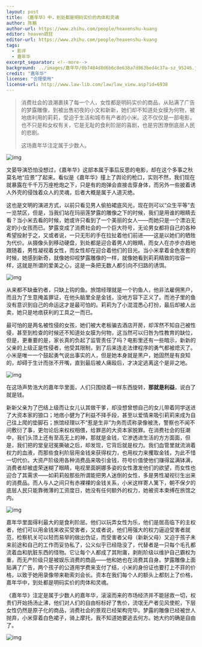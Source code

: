 ```yaml
---
layout: post
title: 《嘉年华》中，到处都是明码实价的肉体和灵魂
author: 陈觞
author-url: https://www.zhihu.com/people/heavenshu-kuang
editor: heaven疏狂
editor-url: https://www.zhihu.com/people/heavenshu-kuang
tags:
  - 影评
  - 嘉年华
excerpt_separator: <!--more-->
background: ../images/嘉年华/0b7484d8d6b6c8e638a7d863bed4c37a-sz_95246.jpg
credit: "嘉年华"
license: "合理使用"
license-url: http://www.law-lib.com/law/law_view.asp?id=6938
---
```


> 消费社会的浪潮裹挟了每一个人，女性都是明码实价的商品，从贴满了广告的梦露雕像，到被出售初夜的小文和新新，她们却不知道处女膜为何物，被地痞利用的莉莉，受迫于生活和城市有产者的小米。这不仅仅是一部电影，也不只是和女权有关，它是无耻的食利阶层的喜剧，也是穷困潦倒底层人民的悲剧。  
>
> 这场嘉年华注定属于少数人。 

<!--more-->

<img class="img-fluid" src="../images/嘉年华/759b478f2f93805359911bc7b5a99262-sz_380103.jpg" alt="img">

文晏导演恐怕没想过，《嘉年华》这部本属于事后反思的电影，却在这个多事之秋莫名地“应景”了起来。看似是《嘉年华》撞上了舆论的枪口，实则不然，我们现在就暴露在千千万万座枪炮之下，只是有的炮弹会直接击穿身体，而另外一些披着诱人外壳的侵蚀着众人的灵魂，后者大概是属于人道灭绝。  

这也是文明的演进方式，以前只看见男人偷拍裙底风光，现在则可以“众生平等”去一览禁区，但是，当我们站在玛丽莲梦露的雕像之下的时候，我们是用谁的眼睛去看？当小米去看的时候，她或许只看到了一个美丽的女人——而她只是一个漂泊无定的小女孩而已。梦露变成了消费社会的一个巨大符号，无论男女都将自己的各种希望投射于之，又或者说，一只无形的手在拉扯着他们前进——这是以她们的牺牲为代价。从摄像头到移动硬盘，到处都是迎合着男人的眼睛，而女人在亦步亦趋地跟随着，男性凝视着女性，而女性却在迎合着他们的目光。当小米拿着金色发套的时候，她感到新奇，就像她仰视梦露雕像的一样，就像她看到莉莉精致的妆容一样，这就是所谓的爱美之心，这是一条把无数人都引向不归路的诱饵。

<img class="img-fluid" src="../images/嘉年华/27a3f640fab4335f20f153b92430e8fb-sz_33657.jpg" alt="img">

从来都不缺垂钓者，只缺上钩的鱼。旅馆经理就是一个钓鱼人，他非法雇佣黑户，而且为了生意掩盖罪证，在他头脑里全是金钱，没地方容下正义了。而池子里的鱼没有意识到自己的命运这才是最可怕的。莉莉为了小混混悉心打扮，最后却被人出卖，她只是地痞获利的工具之一而已。  

最可怕的是两名被性侵的女孩，她们被大老板骗去酒店开房，却浑然不知自己被性侵，甚至到检查的时候还不知道处女膜为何物，这当然可以归咎为性教育的缺位，但是，更重要的是，家长真的负起了监管责任了吗？电影里还有一些暗示，新新的父亲的上级正是性侵者，他受其限制，到了后来连走法律程序的勇气都被熄灭了。小米是唯一一个鼓起勇气说出事实的人，但是她本身就是黑户，她固然是有良知的，却碍于生计而张不开嘴，直到最后被人痛殴后，才决定逃离这个是非之地。

<img class="img-fluid" src="../images/嘉年华/0762b955.jpg" alt="img">  

在这场声势浩大的嘉年华里面，人们只围绕着一样东西旋转，**那就是利益**，说白了就是钱。  

新新父亲为了巴结上级而让女儿认其做干爹，却没想曾想自己的女儿带着同学送进了大资本家的狼口；地痞小健为了利益不择手段，甚至以爱情来吸引莉莉来成为自己往上爬的垫脚石；旅馆经理以不“惹是生非”为务而谎称录像被洗，警察也不闻不问敷衍了事，更勿论后来权权相偎，给罪恶的大资本家脱罪。在消费社会的狂潮中，我们头顶上还有至高无上的神，那就是金钱，它渗透进生活的方方面面，但是，我们把的堂皇冠冕撕破之后，却发现，它背后就是权力。我们血管里就流淌着权力的血液，而那些食利阶层用金钱来获得权力，也用权力来攫取金钱，为此不惜一切代价。大资产阶级用各种消费品来吸引金钱，符号价值使他们赚得盆满钵满，消费者却被虚荣迷糊了眼睛，电视里面婀娜多姿的女性激发他们的欲望，而女性也迎合了其需求——如莉莉般那些所谓能把男人迷倒的女性，多是男性凝视衍生出来的消费品。而人与人之间只有赤裸裸的金钱关系，小米这样寄人篱下，朝不保夕的底层人民只能靠微薄的工资度日，她没有任何额外的权力，她被资本束缚在旅馆之内。

<img class="img-fluid" src="../images/嘉年华/7e0d280515213e81cc6df14fdea87811-sz_766293.jpg" alt="img">

嘉年华里面得利最大的是食利阶层。他们以玩弄女性为乐，他们是居高临下的主权者，他们可以用金钱来收买受害者，又或者说，他们用强大的权力逼迫受害者就范，检察机关可以轻而易举的做出伪证，而受害者父母（新新父母）又迫于孩子未来前途和自己的工作而妥协私了，公义似乎已经隐没了，代替者是一只每个毛孔都流着血和肮脏东西的怪物。它让每个人都成了其附庸，剥削阶级以维护自己霸权为重，而无产阶级只是被娱乐消费的商品——他和她也在消费其自身。梦露雕像上面贴满了广告，两个孩子的公道用学费来支付了结，小米的身份证也要打上不菲的价格，以致于她用录像带来勒索刘会长。资本在我们每个人的额头上都刻上了价格，嘉年华中，到处都是明码实价的肉体和灵魂。  

《嘉年华》注定是属于少数人的嘉年华，滚滚而来的市场经济并不能拯救一切，权贵们开始扬汤止沸，他们对人们的自由标标好了售价，流氓无产者见风使舵，下层女性仍然是原子化的商品，消费社会的景观已经架构完毕。梦露的雕像已经被世人抛弃，小米穿着白色裙子，骑上摩托，我不知道她要逃去何方。她大约的确是自由了。

<img class="img-fluid" src="../images/嘉年华/0b7484d8d6b6c8e638a7d863bed4c37a-sz_95246.jpg" alt="img">